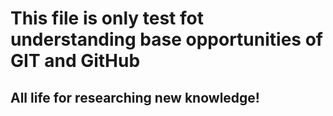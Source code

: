 # This file is only test fot understanding base opportunities of GIT and GitHub
## All life for researching new knowledge!